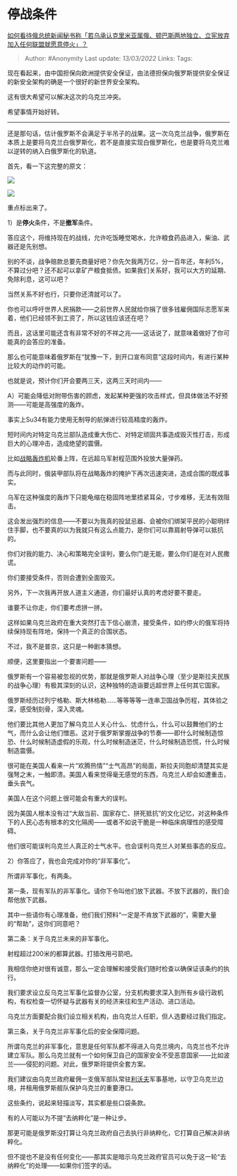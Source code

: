 # 停战条件
[如何看待俄总统新闻秘书称「若乌承认克里米亚属俄、顿巴斯两地独立、立宪放弃加入任何联盟就愿意停火」？](https://www.zhihu.com/question/520611199/answer/2378960801)

> Author: #Anonymity
> Last update: *13/03/2022*
> Links:
> Tags:

现在看起来，由中国担保向欧洲提供安全保证，由法德担保向俄罗斯提供安全保证的新安全架构的确是一个很好的新世界安全架构。

这有很大希望可以解决这次的乌克兰冲突。

希望事情开始好转。

---

还是那句话，估计俄罗斯不会满足于半吊子的战果。这一次乌克兰战争，俄罗斯在本质上是要将乌克兰白俄罗斯化，若不是直接实现白俄罗斯化，也是要将乌克兰难以逆转的纳入白俄罗斯化的轨道。

首先，看一下这完整的原文：

![](https://pic1.zhimg.com/v2-782d024a23ef0f0d37618359a6f2d819_720w.jpg?source=3af55fa1)

![](https://pic1.zhimg.com/80/v2-782d024a23ef0f0d37618359a6f2d819_1440w.jpg?source=3af55fa1)

重点标出来了。

1）是**停火**条件，不是**撤军**条件。

答应这个，将维持现在的战线，允许吃饭睡觉喝水，允许粮食药品进入，柴油、武器还是先别想。

别的不谈，战争赔款总要先商量好吧？你先欠我两万亿，分一百年还，年利5%，不算过分吧？还不起可以拿矿产粮食抵债。如果我们关系好，我可以大方的延期、免除利息，这可以吧？

当然关系不好也行，只要你还清就可以了。

你也可以呼吁世界人民捐款——之前世界人民就给你捐了很多钱雇佣国际志愿军来着，他们已经领不到工资了，所以这钱应该还在吧？

而且，这话里可能还含有非常不好的不祥之兆——这话说了，就意味着做好了你可能真的会答应的准备。

那么也可能意味着俄罗斯在“犹豫一下，到开口宣布同意”这段时间内，有进行某种比较大的动作的可能。

也就是说，预计你们开会要两三天，这两三天时间内——

A）可能会降低对附带伤害的顾虑，发起某种更强的攻击样式，但具体做法不好预测——可能是高强度的轰炸。

事实上Su34有能力使用无制导的航弹进行较高精度的轰炸。

短时间内对特定乌克兰部队造成重大伤亡、对特定顽固共事造成毁灭性打击，形成巨大的心理冲击，造成绝望的震慑。

比如[战略轰炸机](https://www.zhihu.com/search?q=%E6%88%98%E7%95%A5%E8%BD%B0%E7%82%B8%E6%9C%BA&search_source=Entity&hybrid_search_source=Entity&hybrid_search_extra=%7B%22sourceType%22%3A%22answer%22%2C%22sourceId%22%3A2378960801%7D)轮番上阵，在远超乌军射程范围外投放大量弹药。

而与此同时，俄装甲部队将在战略轰炸的掩护下再次迅速突进，造成合围的既成事实。

乌军在这种强度的轰炸下只能龟缩在稳固阵地里捂紧耳朵，寸步难移，无法有效阻击。

这会发出强烈的信息——不要以为我真的投鼠忌器、会被你们绑架平民的小聪明绊住手脚，也不要真的以为我就只有这么点能力，是你们可以靠肩射导弹可以抵抗的。

你们对我的能力、决心和策略完全误判，要么你门是无能，要么你们是在对人民撒谎。

你们要接受条件，否则会遭到全面毁灭。

另外，下一次我再开放人道主义通道，你们最好认真的考虑好要不要走。

谁要不让你走，你们要考虑拼一拼。

这样如果乌克兰政府在重大突然打击下信心崩溃，接受条件，如约停火的俄军将持续保持现有阵地，保持一个真正的合围状态。

不过，我不是普京，这只是一种剧本猜想。

顺便，这里要指出一个要害问题——

俄罗斯有一个容易被忽视的优势，那就是俄罗斯人对战争心理（至少是斯拉夫民族的战争心理）有极其深刻的认识，这种独特的造诣要远超世界上任何其它国家。

俄罗斯经历过列宁格勒、斯大林格勒……等等等等一连串卫国战争历程，其体验之深，感受制刻骨，深入灵魂。

他们要比其他人更加了解乌克兰人关心什么、忧虑什么，什么可以鼓舞他们的士气，而什么会让他们憎恶。这对于俄罗斯掌握战争的节奏——即什么时候制造惊恐、什么时候制造虚假的乐观，什么时候制造迷茫，什么时候制造恐慌，什么时候制造震慑。

很可能在美国人看来一片“欢腾热情”“士气高昂”的局面，斯拉夫同胞却清楚其实是强弩之末，一触即溃。美国人看来觉得毫无感觉的东西，乌克兰人却会如遭重击，垂头丧气。

美国人在这个问题上很可能会有重大的误判。

因为美国人根本没有过“大敌当前、国家存亡、拼死抵抗”的文化记忆，对这种条件下的人民心态有根本的文化隔阂——或者不如说干脆是一种临床病理性的感受障碍。

他们很可能误判乌克兰人真正的士气水平。也会误判乌克兰人对某些事态的反应。

2）你答应了，我也会完成对你的“非军事化”。

所谓非军事化，有两条。

第一条，现有军队的非军事化。请你下令叫他们放下武器。不放下武器的，我们会帮他放下武器。

其中一些请你有心理准备，他们我们预料“一定是不肯放下武器的”，需要大量的“帮助”，这你们同意吧？

第二条：关于乌克兰未来的非军事化。

射程超过200米的都算武器。打猎改用弓箭吧。

我相信你绝对很有诚意，那么一定会理解和接受我们随时检查以确保证该条约的执行。

我们要求设立反乌克兰军事化监督办公室，分支机构要求深入到所有乡级行政机构，有权检查一切怀疑与武器有关的经济来往和生产活动、进口活动。

乌克兰方面要配合我们设立相关机构，由乌克兰人任职，但人选要经过我们指定。

第三条，关于乌克兰非军事化后的安全保障问题。

所谓乌克兰的非军事化，意思是任何军队都不得进入乌克兰境内，乌克兰也不允许建立军队。那么乌克兰就有一个如何保卫自己的国家安全不受恶意国家——比如波兰——侵犯的问题。对此，俄罗斯将提供全套方案。

我们建议由乌克兰政府雇佣一支俄军部队常驻[利沃夫](https://www.zhihu.com/search?q=%E5%88%A9%E6%B2%83%E5%A4%AB&search_source=Entity&hybrid_search_source=Entity&hybrid_search_extra=%7B%22sourceType%22%3A%22answer%22%2C%22sourceId%22%3A2378960801%7D)军事基地，以守卫乌克兰边境，并租用俄罗斯舰队保护乌克兰的重要港口。

这些条约，说起来轻描淡写，其实都是些口袋条款。

有的人可能以为不提“去纳粹化”是一种让步。

那更可能是俄罗斯没打算让乌克兰政府自己去执行非纳粹化，它打算自己解决非纳粹化。

但不提也不是没有任何变化——那其实是暗示乌克兰政府官员可以免于这一轮“去纳粹化”的处理——如果你们签字的话。
